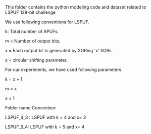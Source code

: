 

This folder contains the python modeling code and dataset related to LSPUF 128-bit challenge

We use following conventions for LSPUF.

k: Total number of APUFs.

m = Number of output bits.

x = Each output bit is generated by XORing 'x' XORs.

s = circular shifting parameter.

For our experiments, we have used following parameters

k = x + 1

m = x

s = 1

Folder name Convention:

LSPUF_4_3 : LSPUF with k = 4 and x= 3

LSPUF_5_4: LSPUF with k = 5 and x= 4
